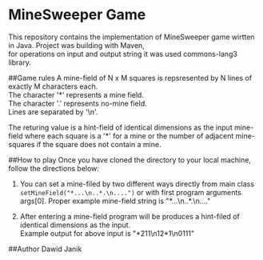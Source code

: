 # MineSweeper Game

This repository contains the implementation of MineSweeper game wirtten in Java.
Project was building with Maven,   
for operations on input and output string it was used commons-lang3 library.

##Game rules
A mine-field of N x M squares is repsresented by N lines of exactly M characters each.  
The character '\*' represents a mine field.  
The character '.' represents no-mine field.  
Lines are separated by '\n'.  

The returing value is a hint-field of identical dimensions as the input mine-field
where each square is a '\*' for a mine or the number of adjacent mine-squares if the square does not contain a mine.

##How to play
Once you have cloned the directory to your local machine, follow the directions below:  

1. You can set a mine-filed by two different ways directly from main class `setMineField("*...\n..*.\n....")` 
 or with first program arguments args[0]. Proper example mine-field string is "\*...\n..\*.\n...."

2. After entering a mine-field program will be produces a hint-filed of identical dimensions as the input.  
Example output for above input is "\*211\n12*1\n0111"



##Author
Dawid Janik

